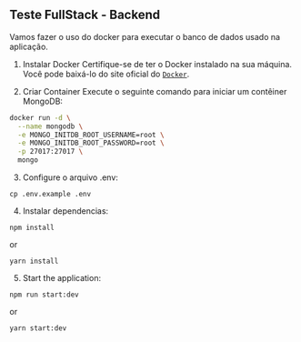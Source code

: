 ## Teste FullStack - Backend

Vamos fazer o uso do docker para executar o banco de dados usado na aplicação.

1. Instalar Docker
   Certifique-se de ter o Docker instalado na sua máquina. Você pode baixá-lo do site oficial do [`Docker`](https://www.docker.com/).

2. Criar Container
   Execute o seguinte comando para iniciar um contêiner MongoDB:

```bash
docker run -d \
  --name mongodb \
  -e MONGO_INITDB_ROOT_USERNAME=root \
  -e MONGO_INITDB_ROOT_PASSWORD=root \
  -p 27017:27017 \
  mongo
```

3. Configure o arquivo .env:

```
cp .env.example .env
```

4. Instalar dependencias:

```
npm install
```

or

```
yarn install
```

5. Start the application:

```
npm run start:dev
```

or

```
yarn start:dev
```
